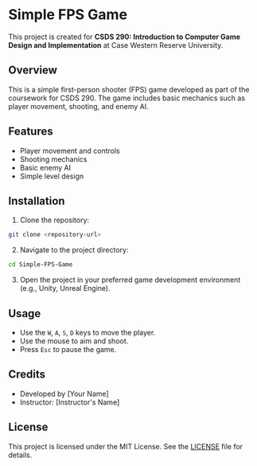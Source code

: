 # Simple FPS Game

This project is created for **CSDS 290: Introduction to Computer Game Design and Implementation** at Case Western Reserve University.

## Overview

This is a simple first-person shooter (FPS) game developed as part of the coursework for CSDS 290. The game includes basic mechanics such as player movement, shooting, and enemy AI.

## Features

- Player movement and controls
- Shooting mechanics
- Basic enemy AI
- Simple level design

## Installation

1. Clone the repository:

```sh
git clone <repository-url>
```

2. Navigate to the project directory:

```sh
cd Simple-FPS-Game
```

3. Open the project in your preferred game development environment (e.g., Unity, Unreal Engine).

## Usage

- Use the `W`, `A`, `S`, `D` keys to move the player.
- Use the mouse to aim and shoot.
- Press `Esc` to pause the game.

## Credits

- Developed by [Your Name]
- Instructor: [Instructor's Name]

## License

This project is licensed under the MIT License. See the [LICENSE](LICENSE) file for details.
